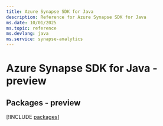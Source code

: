 ```yaml
---
title: Azure Synapse SDK for Java
description: Reference for Azure Synapse SDK for Java
ms.date: 10/01/2025
ms.topic: reference
ms.devlang: java
ms.service: synapse-analytics
---
```

# Azure Synapse SDK for Java - preview
## Packages - preview
[!INCLUDE [packages](synapse-index.md)]
